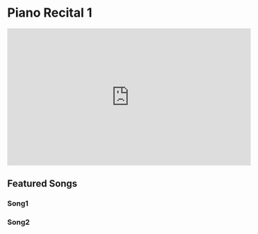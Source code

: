 # Piano Recital 1

<iframe width="560" height="315" src="https://www.youtube.com/embed/cUDIjyfWZr8" title="YouTube video player" frameborder="0" allow="accelerometer; autoplay; clipboard-write; encrypted-media; gyroscope; picture-in-picture" allowfullscreen></iframe>


## Featured Songs

### Song1

### Song2